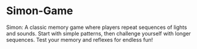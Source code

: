 # Simon-Game
Simon: A classic memory game where players repeat sequences of lights and sounds. Start with simple patterns, then challenge yourself with longer sequences. Test your memory and reflexes for endless fun!
